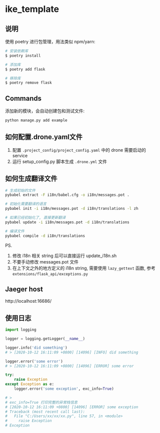 # ike_template

## 说明
使用 poetry 进行包管理，用法类似 npm/yarn:
```bash
# 安装依赖库
$ poetry install

# 添加库
$ poetry add flask

# 移除库
$ poetry remove flask
```

## Commands
添加新的模块，会自动创建包和测试文件:
```bash
python manage.py add example
```

## 如何配置.drone.yaml文件
1. 配置 `.project_config/project_config.yaml` 中的 drone 需要启动的 service
2. 运行 setup_config.py 脚本生成 `.drone.yml` 文件

## 如何生成翻译文件
```bash
# 生成初始的文件
pybabel extract -F i18n/babel.cfg -o i18n/messages.pot .

# 初始化需要翻译的语言
pybabel init -i i18n/messages.pot -d i18n/translations -l zh

# 如果已经初始化了, 直接更新翻译
pybabel update -i i18n/messages.pot -d i18n/translations

# 编译文件
pybabel compile -d i18n/translations
```

PS.
1. 修改 i18n 相关 string 后可以直接运行 update_i18n.sh
2. 不要手动修改 messages.pot 文件
3. 在上下文之外的地方定义的 i18n string, 需要使用 `lazy_gettext` 函数, 参考 `extensions/flask_api/exceptions.py`

## Jaeger host

http://localhost:16686/

## 使用日志
```python
import logging

logger = logging.getLogger(__name__)

logger.info('did something')
# > [2020-10-12 16:11:09 +0800] [14096] [INFO] did something

logger.error('some error')
# > [2020-10-12 16:11:09 +0800] [14096] [ERROR] some error

try:
    raise Exception
except Exception as e:
    logger.error('some exception', exc_info=True)

# >
# exc_info=True 打印完整的异常栈信息
# [2020-10-12 16:11:09 +0800] [14096] [ERROR] some exception
# Traceback (most recent call last):
#   File "C:/Users/xx/xx/xx.py", line 57, in <module>
#     raise Exception
# Exception

```
